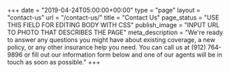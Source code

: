 +++
date = "2019-04-24T05:00:00+00:00"
type = "page"
layout = "contact-us"
url = "/contact-us/"
title = "Contact Us"
page_status = "USE THIS FIELD FOR EDITING BODY WITH CSS"
publish_image = "INPUT URL TO PHOTO THAT DESCRIBES THE PAGE"
meta_description = "We're ready to answer any questions you might have about existing coverage, a new policy, or any other insurance help you need. You can call us at (912) 764-9896 or fill out our information form below and one of our agents will be in touch as soon as possible."
+++